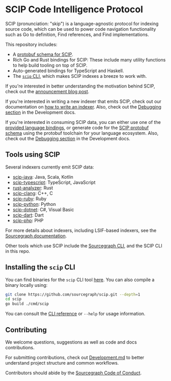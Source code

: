 # SCIP Code Intelligence Protocol

SCIP (pronunciation: "skip") is a language-agnostic protocol
for indexing source code,
which can be used to power code navigation functionality
such as Go to definition, Find references, and Find implementations.

This repository includes:

- A [protobuf schema for SCIP](./scip.proto).
- Rich Go and Rust bindings for SCIP: These include many utility functions
  to help build tooling on top of SCIP.
- Auto-generated bindings for TypeScript and Haskell.
- The [`scip` CLI](./docs/CLI.md), which makes SCIP indexes
  a breeze to work with.

If you're interested in better understanding the motivation behind SCIP,
check out the [announcement blog post](https://about.sourcegraph.com/blog/announcing-scip).

If you're interested in writing a new indexer that emits SCIP,
check out our documentation on
[how to write an indexer](https://docs.sourcegraph.com/code_intelligence/explanations/writing_an_indexer).
Also, check out the [Debugging section][] in the Development docs.

If you're interested in consuming SCIP data,
you can either use one of the [provided language bindings](https://github.com/sourcegraph/scip/tree/main/bindings),
or generate code for the [SCIP protobuf schema](./scip.proto)
using the protobuf toolchain for your language ecosystem.
Also, check out the [Debugging section][] in the Development docs.

[debugging section]: ./Development.md#debugging

## Tools using SCIP

Several indexers currently emit SCIP data:

- [scip-java](https://github.com/sourcegraph/scip-java): Java, Scala, Kotlin
- [scip-typescript](https://github.com/sourcegraph/scip-typescript): TypeScript, JavaScript
- [rust-analyzer](https://github.com/rust-lang/rust-analyzer): Rust
- [scip-clang](https://github.com/sourcegraph/scip-clang): C++, C
- [scip-ruby](https://github.com/sourcegraph/scip-ruby): Ruby
- [scip-python](https://github.com/sourcegraph/scip-python): Python
- [scip-dotnet](https://github.com/sourcegraph/scip-dotnet): C#, Visual Basic
- [scip-dart](https://github.com/Workiva/scip-dart): Dart
- [scip-php](https://github.com/davidrjenni/scip-php): PHP

For more details about indexers, including LSIF-based indexers,
see the [Sourcegraph documentation](https://docs.sourcegraph.com/code_navigation/references/indexers).

Other tools which use SCIP include the [Sourcegraph CLI](https://github.com/sourcegraph/src-cli),
and the SCIP CLI in this repo.

## Installing the `scip` CLI

You can find binaries for the `scip` CLI tool [here](https://github.com/sourcegraph/scip/releases).
You can also compile a binary locally using:

```sh
git clone https://github.com/sourcegraph/scip.git --depth=1
cd scip
go build ./cmd/scip
```

You can consult the [CLI reference](docs/CLI.md) or `--help` for usage information.

## Contributing

We welcome questions, suggestions as well as code and docs contributions.

For submitting contributions, check out [Development.md](./Development.md)
to better understand project structure and common workflows.

Contributors should abide by the [Sourcegraph Code of Conduct](https://handbook.sourcegraph.com/company-info-and-process/communication/code_of_conduct/).
